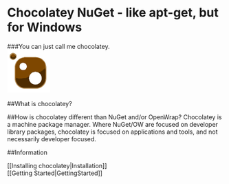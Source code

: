 # Chocolatey NuGet - like apt-get, but for Windows
###You can just call me chocolatey.  
![Chocolatey Logo](images/chocolateyicon.gif "Chocolatey")  

##What is chocolatey?

##How is chocolatey different than NuGet and/or OpenWrap?
Chocolatey is a machine package manager. Where NuGet/OW are focused on developer library packages, chocolatey is focused on applications and tools, and not necessarily developer focused.

##Information

[[Installing chocolatey|Installation]]  
[[Getting Started|GettingStarted]]  